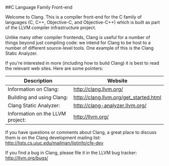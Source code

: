 ##C Language Family Front-end


Welcome to Clang.  This is a compiler front-end for the C family of languages
(C, C++, Objective-C, and Objective-C++) which is built as part of the LLVM
compiler infrastructure project.

Unlike many other compiler frontends, Clang is useful for a number of things
beyond just compiling code: we intend for Clang to be host to a number of
different source-level tools.  One example of this is the Clang Static Analyzer.

If you're interested in more (including how to build Clang) it is best to read
the relevant web sites.  Here are some pointers:

| Description | Website |
|-------------|---------|
| Information on Clang: | http://clang.llvm.org/ |
| Building and using Clang: | http://clang.llvm.org/get_started.html |
| Clang Static Analyzer: | http://clang-analyzer.llvm.org/ |
| Information on the LLVM project: | http://llvm.org/ |

If you have questions or comments about Clang, a great place to discuss them is
on the Clang development mailing list:  
http://lists.cs.uiuc.edu/mailman/listinfo/cfe-dev

If you find a bug in Clang, please file it in the LLVM bug tracker:  
http://llvm.org/bugs/
